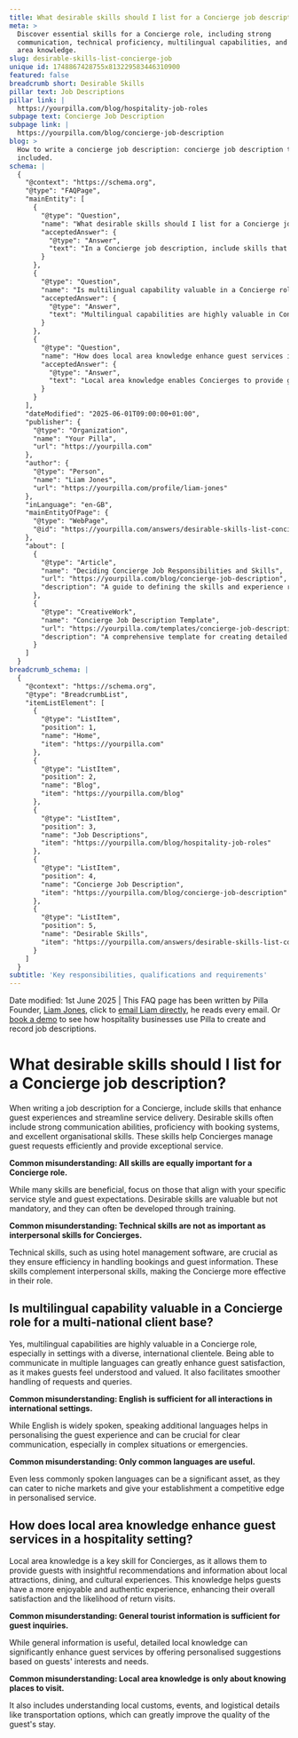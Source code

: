 ```yaml
---
title: What desirable skills should I list for a Concierge job description?
meta: >
  Discover essential skills for a Concierge role, including strong
  communication, technical proficiency, multilingual capabilities, and local
  area knowledge.
slug: desirable-skills-list-concierge-job
unique id: 1748867428755x813229583446310900
featured: false
breadcrumb short: Desirable Skills
pillar text: Job Descriptions
pillar link: |
  https://yourpilla.com/blog/hospitality-job-roles
subpage text: Concierge Job Description
subpage link: |
  https://yourpilla.com/blog/concierge-job-description
blog: >
  How to write a concierge job description: concierge job description template
  included.
schema: |
  {
    "@context": "https://schema.org",
    "@type": "FAQPage",
    "mainEntity": [
      {
        "@type": "Question",
        "name": "What desirable skills should I list for a Concierge job description?",
        "acceptedAnswer": {
          "@type": "Answer",
          "text": "In a Concierge job description, include skills that enhance guest experiences and streamline service delivery. Focus on strong communication abilities, proficiency with booking systems, and excellent organisational skills. These enable Concierges to manage guest requests efficiently and provide exceptional service."
        }
      },
      {
        "@type": "Question",
        "name": "Is multilingual capability valuable in a Concierge role for a multi-national client base?",
        "acceptedAnswer": {
          "@type": "Answer",
          "text": "Multilingual capabilities are highly valuable in Concierge roles, especially for servicing a diverse, international clientele. Being able to communicate in multiple languages enhances guest satisfaction and facilitates smoother handling of requests and queries."
        }
      },
      {
        "@type": "Question",
        "name": "How does local area knowledge enhance guest services in a hospitality setting?",
        "acceptedAnswer": {
          "@type": "Answer",
          "text": "Local area knowledge enables Concierges to provide guests with insightful recommendations on local attractions, dining, and cultural events. This increases guests' enjoyment and the likelihood of return visits by offering personalised and authentic experiences."
        }
      }
    ],
    "dateModified": "2025-06-01T09:00:00+01:00",
    "publisher": {
      "@type": "Organization",
      "name": "Your Pilla",
      "url": "https://yourpilla.com"
    },
    "author": {
      "@type": "Person",
      "name": "Liam Jones",
      "url": "https://yourpilla.com/profile/liam-jones"
    },
    "inLanguage": "en-GB",
    "mainEntityOfPage": {
      "@type": "WebPage",
      "@id": "https://yourpilla.com/answers/desirable-skills-list-concierge-job"
    },
    "about": [
      {
        "@type": "Article",
        "name": "Deciding Concierge Job Responsibilities and Skills",
        "url": "https://yourpilla.com/blog/concierge-job-description",
        "description": "A guide to defining the skills and experience required for the Concierge role to enhance guest service quality."
      },
      {
        "@type": "CreativeWork",
        "name": "Concierge Job Description Template",
        "url": "https://yourpilla.com/templates/concierge-job-description",
        "description": "A comprehensive template for creating detailed job descriptions for Concierge positions in the hospitality industry."
      }
    ]
  }
breadcrumb_schema: |
  {
    "@context": "https://schema.org",
    "@type": "BreadcrumbList",
    "itemListElement": [
      {
        "@type": "ListItem",
        "position": 1,
        "name": "Home",
        "item": "https://yourpilla.com"
      },
      {
        "@type": "ListItem",
        "position": 2,
        "name": "Blog",
        "item": "https://yourpilla.com/blog"
      },
      {
        "@type": "ListItem",
        "position": 3,
        "name": "Job Descriptions",
        "item": "https://yourpilla.com/blog/hospitality-job-roles"
      },
      {
        "@type": "ListItem",
        "position": 4,
        "name": "Concierge Job Description",
        "item": "https://yourpilla.com/blog/concierge-job-description"
      },
      {
        "@type": "ListItem",
        "position": 5,
        "name": "Desirable Skills",
        "item": "https://yourpilla.com/answers/desirable-skills-list-concierge-job"
      }
    ]
  }
subtitle: 'Key responsibilities, qualifications and requirements'
---
```


Date modified: 1st June 2025 | This FAQ page has been written by Pilla Founder, [Liam Jones](https://yourpilla.com/profile/liam-jones), click to [email Liam directly](https://mailto:liam@yourpilla.com), he reads every email. Or [book a demo](https://calendly.com/pilla/demo) to see how hospitality businesses use Pilla to create and record job descriptions.

# What desirable skills should I list for a Concierge job description?

When writing a job description for a Concierge, include skills that enhance guest experiences and streamline service delivery. Desirable skills often include strong communication abilities, proficiency with booking systems, and excellent organisational skills. These skills help Concierges manage guest requests efficiently and provide exceptional service.

**Common misunderstanding: All skills are equally important for a Concierge role.**

While many skills are beneficial, focus on those that align with your specific service style and guest expectations. Desirable skills are valuable but not mandatory, and they can often be developed through training.

**Common misunderstanding: Technical skills are not as important as interpersonal skills for Concierges.**

Technical skills, such as using hotel management software, are crucial as they ensure efficiency in handling bookings and guest information. These skills complement interpersonal skills, making the Concierge more effective in their role.

## Is multilingual capability valuable in a Concierge role for a multi-national client base?

Yes, multilingual capabilities are highly valuable in a Concierge role, especially in settings with a diverse, international clientele. Being able to communicate in multiple languages can greatly enhance guest satisfaction, as it makes guests feel understood and valued. It also facilitates smoother handling of requests and queries.

**Common misunderstanding: English is sufficient for all interactions in international settings.**

While English is widely spoken, speaking additional languages helps in personalising the guest experience and can be crucial for clear communication, especially in complex situations or emergencies.

**Common misunderstanding: Only common languages are useful.**

Even less commonly spoken languages can be a significant asset, as they can cater to niche markets and give your establishment a competitive edge in personalised service.

## How does local area knowledge enhance guest services in a hospitality setting?

Local area knowledge is a key skill for Concierges, as it allows them to provide guests with insightful recommendations and information about local attractions, dining, and cultural experiences. This knowledge helps guests have a more enjoyable and authentic experience, enhancing their overall satisfaction and the likelihood of return visits.

**Common misunderstanding: General tourist information is sufficient for guest inquiries.**

While general information is useful, detailed local knowledge can significantly enhance guest services by offering personalised suggestions based on guests' interests and needs.

**Common misunderstanding: Local area knowledge is only about knowing places to visit.**

It also includes understanding local customs, events, and logistical details like transportation options, which can greatly improve the quality of the guest's stay.
